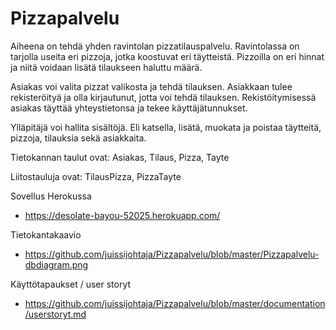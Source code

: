 # Pizzapalvelu

Aiheena on tehdä yhden ravintolan pizzatilauspalvelu. Ravintolassa on tarjolla useita eri pizzoja, jotka koostuvat eri täytteistä. Pizzoilla on eri hinnat ja niitä voidaan lisätä tilaukseen haluttu määrä.

Asiakas voi valita pizzat valikosta ja tehdä tilauksen. Asiakkaan tulee rekisteröityä ja olla kirjautunut, jotta voi tehdä tilauksen. Rekistöitymisessä asiakas täyttää yhteystietonsa ja tekee käyttäjätunnukset.

Ylläpitäjä voi hallita sisältöjä. Eli katsella, lisätä, muokata ja poistaa täytteitä, pizzoja, tilauksia sekä asiakkaita.

Tietokannan taulut ovat: Asiakas, Tilaus, Pizza, Tayte

Liitostauluja ovat: TilausPizza, PizzaTayte


Sovellus Herokussa
- https://desolate-bayou-52025.herokuapp.com/
 
Tietokantakaavio
- https://github.com/juissijohtaja/Pizzapalvelu/blob/master/Pizzapalvelu-dbdiagram.png

Käyttötapaukset / user storyt
- https://github.com/juissijohtaja/Pizzapalvelu/blob/master/documentation/userstoryt.md